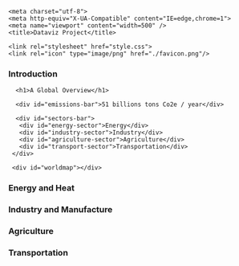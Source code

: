 <html class="no-js" lang="en">
<head>

	<meta charset="utf-8"> 
	<meta http-equiv="X-UA-Compatible" content="IE=edge,chrome=1">
	<meta name="viewport" content="width=500" />
	<title>Dataviz Project</title>

	<link rel="stylesheet" href="style.css">
	<link rel="icon" type="image/png" href="./favicon.png"/>
</head>
<body>
	<div id="content-wrapper">
    <section class="sections">
     <section class="panel">
      <h1>Introduction</h1>
    </section>
    <section class="panel">

      <h1>A Global Overview</h1>

      <div id="emissions-bar">51 billions tons Co2e / year</div>

      <div id="sectors-bar">
       <div id="energy-sector">Energy</div>
       <div id="industry-sector">Industry</div>
       <div id="agriculture-sector">Agriculture</div>
       <div id="transport-sector">Transportation</div>
     </div>

     <div id="worldmap"></div>

   </section>
   <section class="panel">
    <h1>Energy and Heat</h1>
    <!-- <div id='stackedBarChart' style="height: 400px; overflow-y: scroll;"> -->
  </section>
  <section class="panel">
    <h1>Industry and Manufacture</h1>
    <div id="industryPlot"></div>
  </section>
  <section class="panel">
    <h1>Agriculture</h1>
    <div id="bubbleplot"></div>
    <p>
    </p>
  </section>
  <section class="panel">
    <h1>Transportation</h1>
    <div id="transportation"></div>
  </section>
</section>
</div>
</body>

<script src="d3.min.js"></script>
<script src="d3-legend.min.js"></script>
<script src="scripts/d3.v4.min.js"></script>
<script src="scripts/queue.v1.min.js"></script>
<script src="scripts/topojson.v1.min.js"></script>
<script src="scripts/d3-geo-projection.v1.min.js"></script>
<script src="scripts/d3-tip.js"></script>
<script src='https://cdnjs.cloudflare.com/ajax/libs/babel-standalone/6.10.3/babel.min.js'></script>
<script src="scripts/map.js"></script>
<script src="scripts/bubble-plot.js"></script>
<script src="scripts/transportation.js"></script>
<script src="scripts/industry_plot.js"></script>
<!-- <script src="scripts/barChart.js"></script> -->
<script type="text/javascript">
  displayMap();
  displayBubblePlot();
  displayTransportationPlot()
  displayIndustryPlot()
  // emissionChart();
</script>

</html>